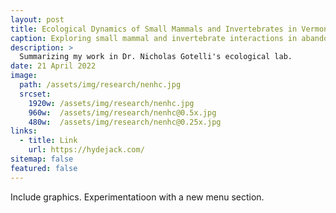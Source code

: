 ```yaml
---
layout: post
title: Ecological Dynamics of Small Mammals and Invertebrates in Vermont
caption: Exploring small mammal and invertebrate interactions in abandoned Vermont agricultural landscapes.
description: >
  Summarizing my work in Dr. Nicholas Gotelli's ecological lab.
date: 21 April 2022
image:
  path: /assets/img/research/nenhc.jpg
  srcset:
    1920w: /assets/img/research/nenhc.jpg
    960w:  /assets/img/research/nenhc@0.5x.jpg
    480w:  /assets/img/research/nenhc@0.25x.jpg
links:
  - title: Link
    url: https://hydejack.com/
sitemap: false
featured: false
---
```


Include graphics. 
Experimentatioon with a new menu section.
